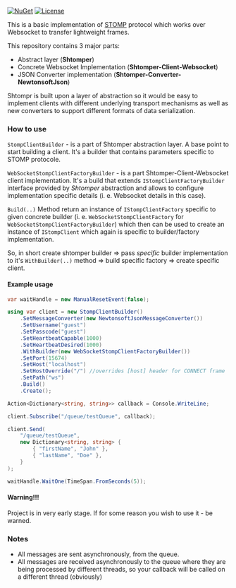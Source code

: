 [![NuGet](https://img.shields.io/nuget/v/Shtomper.svg)](https://www.nuget.org/packages/Shtomper)
[![License](https://img.shields.io/:license-BSD-orange.svg)](https://raw.githubusercontent.com/Cvazer/Shtomper/main/LICENSE)

This is a basic implementation of [STOMP](https://stomp.github.io/index.html) protocol which works over Websocket to transfer lightweight frames. 

This repository contains 3 major parts:
* Abstract layer (**Shtomper**)
* Concrete Websocket Implementation (**Shtomper-Client-Websocket**)
* JSON Converter implementation (**Shtomper-Converter-NewtonsoftJson**)

Shtompr is built upon a layer of abstraction so it would be easy to implement clients with different underlying transport mechanisms as well as new converters to support different formats of data serialization.

### How to use

```StompClientBuilder``` - is a part of Shtomper abstraction layer. A base point to start building a client. It's a builder that contains parameters specific to STOMP protocole.

```WebSocketStompClientFactoryBuilder``` - is a part Shtomper-Client-Websocket client implementation. It's a build that extends ```IStompClientFactoryBuilder``` interface provided by *Shtomper* abstraction and allows to configure implementation specific details (i. e. Websocket details in this case).

``Build(..)`` Method return an instance of ```IStompClientFactory``` specific to given concrete builder (i. e. ```WebSocketStompClientFactory``` for ```WebSocketStompClientFactoryBuilder```) which then can be used to create an instance of ```IStompClient``` which again is specific to builder/factory implementation. 

So, in short create shtomper builder => pass *specific* builder implementation to it's ```WithBuilder(..)``` method => build specific factory => create specific client.

#### Example usage

```c#
var waitHandle = new ManualResetEvent(false);

using var client = new StompClientBuilder()
    .SetMessageConverter(new NewtonsoftJsonMessageConverter())
    .SetUsername("guest")
    .SetPasscode("guest")
    .SetHeartbeatCapable(1000)
    .SetHeartbeatDesired(1000)
    .WithBuilder(new WebSocketStompClientFactoryBuilder())
    .SetPort(15674)
    .SetHost("localhost")
    .SetHostOverride("/") //overrides [host] header for CONNECT frame
    .SetPath("ws")
    .Build()
    .Create();

Action<Dictionary<string, string>> callback = Console.WriteLine;

client.Subscribe("/queue/testQueue", callback);

client.Send(
    "/queue/testQueue",
    new Dictionary<string, string> {
        { "firstName", "John" },
        { "lastName", "Doe" }, 
    }
);

waitHandle.WaitOne(TimeSpan.FromSeconds(5));
```

#### **Warning!!!**
Project is in very early stage. If for some reason you wish to use it - be warned.

### Notes

* All messages are sent asynchronously, from the queue.
* All messages are received asynchronously to the queue where they are being processed by different threads, so your callback will be called on a different thread (obviously)

